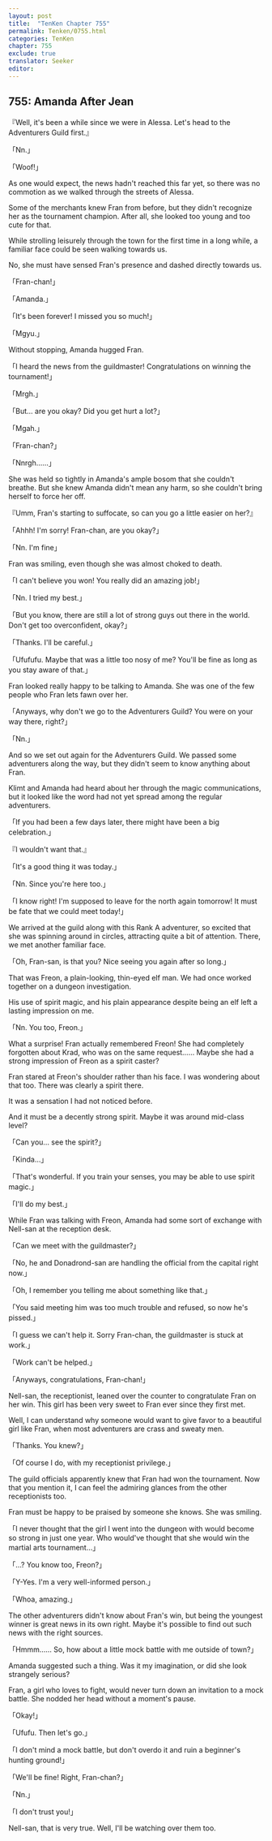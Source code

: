 ```yaml
---
layout: post
title:  "TenKen Chapter 755"
permalink: Tenken/0755.html
categories: TenKen
chapter: 755
exclude: true
translator: Seeker
editor: 
---
```

<h2 id="ch755">755: Amanda After Jean</h2>
<p>『Well, it's been a while since we were in Alessa. Let's head to the Adventurers Guild first.』</p>
<p>「Nn.」</p>
<p>「Woof!」</p>

<p>As one would expect, the news hadn't reached this far yet, so there was no commotion as we walked through the streets of Alessa.</p>

<p>Some of the merchants knew Fran from before, but they didn't recognize her as the tournament champion. After all, she looked too young and too cute for that.</p>

<p>While strolling leisurely through the town for the first time in a long while, a familiar face could be seen walking towards us.</p>

<p>No, she must have sensed Fran's presence and dashed directly towards us.</p>

<p>「Fran-chan!」</p>
<p>「Amanda.」</p>
<p>「It's been forever! I missed you so much!」</p>
<p>「Mgyu.」</p>

<p>Without stopping, Amanda hugged Fran.</p>

<p>「I heard the news from the guildmaster! Congratulations on winning the tournament!」</p>
<p>「Mrgh.」</p>
<p>「But… are you okay? Did you get hurt a lot?」</p>
<p>「Mgah.」</p>
<p>「Fran-chan?」</p>
<p>「Nnrgh……」</p>

<p>She was held so tightly in Amanda's ample bosom that she couldn't breathe. But she knew Amanda didn't mean any harm, so she couldn't bring herself to force her off.</p>

<p>『Umm, Fran's starting to suffocate, so can you go a little easier on her?』</p>
<p>「Ahhh! I'm sorry! Fran-chan, are you okay?」</p>
<p>「Nn. I'm fine」</p>

<p>Fran was smiling, even though she was almost choked to death.</p>

<p>「I can't believe you won! You really did an amazing job!」</p>
<p>「Nn. I tried my best.」</p>
<p>「But you know, there are still a lot of strong guys out there in the world. Don't get too overconfident, okay?」</p>
<p>「Thanks. I'll be careful.」</p>
<p>「Ufufufu. Maybe that was a little too nosy of me? You'll be fine as long as you stay aware of that.」</p>

<p>Fran looked really happy to be talking to Amanda. She was one of the few people who Fran lets fawn over her.</p>

<p>「Anyways, why don't we go to the Adventurers Guild? You were on your way there, right?」</p>
<p>「Nn.」</p>

<p>And so we set out again for the Adventurers Guild. We passed some adventurers along the way, but they didn't seem to know anything about Fran.</p>

<p>Klimt and Amanda had heard about her through the magic communications, but it looked like the word had not yet spread among the regular adventurers.</p>

<p>「If you had been a few days later, there might have been a big celebration.」</p>
<p>『I wouldn't want that.』</p>
<p>「It's a good thing it was today.」</p>
<p>「Nn. Since you're here too.」</p>
<p>「I know right! I'm supposed to leave for the north again tomorrow! It must be fate that we could meet today!」</p>

<p>We arrived at the guild along with this Rank A adventurer, so excited that she was spinning around in circles, attracting quite a bit of attention. There, we met another familiar face.</p>

<p>「Oh, Fran-san, is that you? Nice seeing you again after so long.」</p>

<p>That was Freon, a plain-looking, thin-eyed elf man. We had once worked together on a dungeon investigation.</p>

<p>His use of spirit magic, and his plain appearance despite being an elf left a lasting impression on me.</p>

<p>「Nn. You too, Freon.」</p>

<p>What a surprise! Fran actually remembered Freon! She had completely forgotten about Krad, who was on the same request…… Maybe she had a strong impression of Freon as a spirit caster?</p>

<p>Fran stared at Freon's shoulder rather than his face. I was wondering about that too. There was clearly a spirit there.</p>

<p>It was a sensation I had not noticed before.</p>

<p>And it must be a decently strong spirit. Maybe it was around mid-class level?</p>

<p>「Can you… see the spirit?」</p>
<p>「Kinda…」</p>
<p>「That's wonderful. If you train your senses, you may be able to use spirit magic.」</p>
<p>「I'll do my best.」</p>

<p>While Fran was talking with Freon, Amanda had some sort of exchange with Nell-san at the reception desk.</p>

<p>「Can we meet with the guildmaster?」</p>
<p>「No, he and Donadrond-san are handling the official from the capital right now.」</p>
<p>「Oh, I remember you telling me about something like that.」</p>
<p>「You said meeting him was too much trouble and refused, so now he's pissed.」</p>
<p>「I guess we can't help it. Sorry Fran-chan, the guildmaster is stuck at work.」</p>
<p>「Work can't be helped.」</p>
<p>「Anyways, congratulations, Fran-chan!」</p>

<p>Nell-san, the receptionist, leaned over the counter to congratulate Fran on her win. This girl has been very sweet to Fran ever since they first met.</p>

<p>Well, I can understand why someone would want to give favor to a beautiful girl like Fran, when most adventurers are crass and sweaty men.</p>

<p>「Thanks. You knew?」</p>
<p>「Of course I do, with my receptionist privilege.」</p>

<p>The guild officials apparently knew that Fran had won the tournament. Now that you mention it, I can feel the admiring glances from the other receptionists too.</p>

<p>Fran must be happy to be praised by someone she knows. She was smiling.</p>

<p>「I never thought that the girl I went into the dungeon with would become so strong in just one year. Who would've thought that she would win the martial arts tournament…」</p>
<p>「…? You know too, Freon?」</p>
<p>「Y-Yes. I'm a very well-informed person.」</p>
<p>「Whoa, amazing.」</p>

<p>The other adventurers didn't know about Fran's win, but being the youngest winner is great news in its own right. Maybe it's possible to find out such news with the right sources.</p>

<p>「Hmmm…… So, how about a little mock battle with me outside of town?」</p>

<p>Amanda suggested such a thing. Was it my imagination, or did she look strangely serious?</p>

<p>Fran, a girl who loves to fight, would never turn down an invitation to a mock battle. She nodded her head without a moment's pause.</p>

<p>「Okay!」</p>
<p>「Ufufu. Then let's go.」</p>
<p>「I don't mind a mock battle, but don't overdo it and ruin a beginner's hunting ground!」</p>
<p>「We'll be fine! Right, Fran-chan?」</p>
<p>「Nn.」</p>
<p>「I don't trust you!」</p>

<p>Nell-san, that is very true. Well, I'll be watching over them too.</p>




